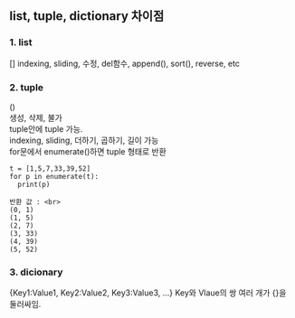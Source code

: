 ## list, tuple, dictionary 차이점 <br>
### 1. list  <br>
[]
indexing, sliding, 수정, del함수, append(), sort(), reverse, etc <br>
### 2. tuple <br>
() <br>
생성, 삭제, 불가 <br>
tuple안에 tuple 가능. <br>
indexing, sliding, 더하기, 곱하기, 길이 가능 <br>
for문에서 enumerate()하면 tuple 형태로 반환 <br>
```
t = [1,5,7,33,39,52]
for p in enumerate(t):
  print(p)
```
```
반환 값 : <br>
(0, 1)
(1, 5)
(2, 7)
(3, 33)
(4, 39)
(5, 52)
```
### 3. dicionary
{Key1:Value1, Key2:Value2, Key3:Value3, ...}
Key와 Vlaue의 쌍 여러 개가 {}을 둘러싸임. 
